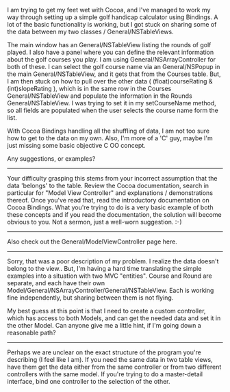 

I am trying to get my feet wet with Cocoa, and I've managed to work my way through setting up a simple golf handicap calculator using Bindings.  A lot of the basic functionality is working, but I got stuck on sharing some of the data between my two classes / General/NSTableViews.  

The main window has an General/NSTableView listing the rounds of golf played.   I also have a panel where you can define the relevant information about the golf courses you play.  I am using General/NSArrayController for both of these.  I can select the golf course name via an General/NSPopup in the main General/NSTableView, and it gets that from the Courses table.   But, I am then stuck on how to pull over the other data ( (float)courseRating & (int)slopeRating ), which is in the same row in the Courses General/NSTableView and populate the information in the Rounds General/NSTableView.  I was trying to set it in my setCourseName method, so all fields are populated when the user selects the course name form the list.

With Cocoa Bindings handling all the shuffling of data, I am not too sure how to get to the data on my own.  Also, I'm more of a 'C' guy,  maybe I'm just missing some basic objective C OO concept.

Any suggestions, or examples?


----

Your difficulty grasping this stems from your incorrect assumption that the data 'belongs' to the table. Review the Cocoa documentation, search in particular for "Model View Controller" and explanations / demonstrations thereof. Once you've read that, read the introductory documentation on Cocoa Bindings. What you're trying to do is a very basic example of both these concepts and if you read the documentation, the solution will become obvious to you. Not a sermon, just a well-worn suggestion. :-)

----

Also check out the General/ModelViewController page here.

----

Sorry, that was a poor description of my problem.  I realize the data doesn't belong to the view..   But, I'm having a hard time translating the simple examples into a situation with two MVC "entities".  Course and Round are separate, and each have their own Model/General/NSArrayController/General/NSTableView.     Each is working fine independently, but sharing between them is not flying.

My best guess at this point is that I need to create a custom controller, which has access to both Models, and can get the needed data and set it in the other Model.   Can anyone give me a little hint, if I'm going down a reasonable path?
 
----

Perhaps we are unclear on the exact structure of the program you're describing (I feel like I am). If you need the same data in two table views, have them get the data either from the same controller or from two different controllers with the same model. If you're trying to do a master-detail interface, bind one controller to the selection of the other.